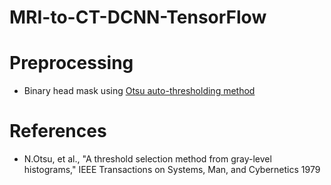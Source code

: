# MRI-to-CT-DCNN-TensorFlow

# Preprocessing
- Binary head mask using [Otsu auto-thresholding method](https://pdfs.semanticscholar.org/fa29/610048ae3f0ec13810979d0f27ad6971bdbf.pdf)

# References
- N.Otsu, et al., "A threshold selection method from gray-level histograms," IEEE Transactions on Systems, Man, and Cybernetics 1979
